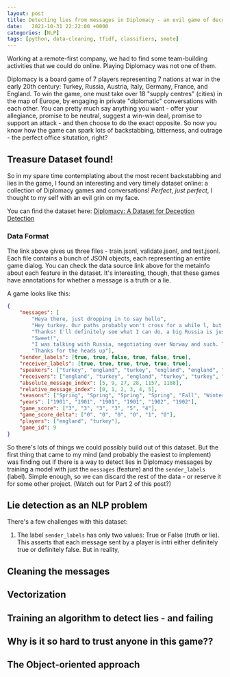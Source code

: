 ```yaml
---
layout: post
title: Detecting lies from messages in Diplomacy - an evil game of deception
date:   2021-10-31 22:22:00 +0000
categories: [NLP]
tags: [python, data-cleaning, tfidf, classifiers, smote]
---
```


Working at a remote-first company, we had to find some team-building activities that we could do online. Playing Diplomacy was not one of them.

Diplomacy is a board game of 7 players representing 7 nations at war in the early 20th century: Turkey, Russia, Austria, Italy, Germany, France, and England. To win the game, one must take over 18 "supply centres" (cities) in the map of Europe, by engaging in private "diplomatic" conversations with each other. You can pretty much say anything you want - offer your allegiance, promise to be neutral, suggest a win-win deal, promise to support an attack - and then choose to do the exact opposite. So now you know how the game can spark lots of backstabbing, bitterness, and outrage - the perfect office situtation, right?

## Treasure Dataset found!
So in my spare time contemplating about the most recent backstabbing and lies in the game, I found an interesting and very timely dataset online: a collection of Diplomacy games and conversations! _Perfect, just perfect_, I thought to my self with an evil grin on my face.

You can find the dataset here:
[Diplomacy: A Dataset for Deception Detection](https://sites.google.com/view/qanta/projects/diplomacy)

### Data Format
The link above gives us three files - train.jsonl, validate.jsonl, and test.jsonl. Each file contains a bunch of JSON objects, each representing an entire game dialog. You can check the data source link above for the metainfo about each feature in the dataset. It's interesting, though, that these games have annotations for whether a message is a truth or a lie.

A game looks like this:

```json
{
    "messages": [
        "Heya there, just dropping in to say hello",
        "Hey turkey. Our paths probably won't cross for a while l, but may I suggest you attack Russia? I've seen way to many games where Russia is ignored and all of the sudden they have half the board. Anyways, good lucks and have fun!",
        "Thanks! I'll definitely see what I can do, a big Russia is just as bad for me as everyone else",
        "Sweet!",
        "I was talking with Russia, negotiating over Norway and such. They told me they were planning on attacking you, as they thought I was there ally. The truth is, I really don't want to see russia run off with this game, so I decided to let you know.",
        "Thanks for the heads up"],
    "sender_labels": [true, true, false, true, false, true],
    "receiver_labels": [true, true, true, true, true, true],
    "speakers": ["turkey", "england", "turkey", "england", "england", "turkey"],
    "receivers": ["england", "turkey", "england", "turkey", "turkey", "england"],
    "absolute_message_index": [5, 9, 27, 28, 1157, 1188],
    "relative_message_index": [0, 1, 2, 3, 4, 5],
    "seasons": ["Spring", "Spring", "Spring", "Spring", "Fall", "Winter"],
    "years": ["1901", "1901", "1901", "1901", "1902", "1902"],
    "game_score": ["3", "3", "3", "3", "5", "4"],
    "game_score_delta": ["0", "0", "0", "0", "1", "0"],
    "players": ["england", "turkey"],
    "game_id": 9
}
```


So there's lots of things we could possibly build out of this dataset. But the first thing that came to my mind (and probably the easiest to implement) was finding out if there is a way to detect lies in Diplomacy messages by training a model with just the `messages` (feature) and the `sender_labels` (label). Simple enough, so we can discard the rest of the data - or reserve it for some other project. (Watch out for Part 2 of this post?)


## Lie detection as an NLP problem
There's a few challenges with this dataset:
1. The label `sender_labels` has only two values: True or False (truth or lie). This asserts that each message sent by a player is intri either definitely true or definitely false. But in reality,


## Cleaning the messages

## Vectorization

## Training an algorithm to detect lies - and failing

## Why is it so hard to trust anyone in this game??

## The Object-oriented approach